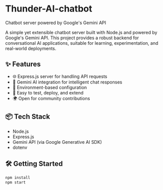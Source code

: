 # Thunder-AI-chatbot
Chatbot server powered by Google's Gemini API

A simple yet extensible chatbot server built with Node.js and powered by Google's Gemini API. This project provides a robust backend for conversational AI applications, suitable for learning, experimentation, and real-world deployments.

## ✨ Features

- 🌐 Express.js server for handling API requests
- 🤖 Gemini AI integration for intelligent chat responses
- 🔧 Environment-based configuration
- 🧪 Easy to test, deploy, and extend
- 🌍 Open for community contributions

## 📦 Tech Stack

- Node.js
- Express.js
- Gemini API (via Google Generative AI SDK)
- dotenv

## 🛠 Getting Started

```bash
npm install
npm start
